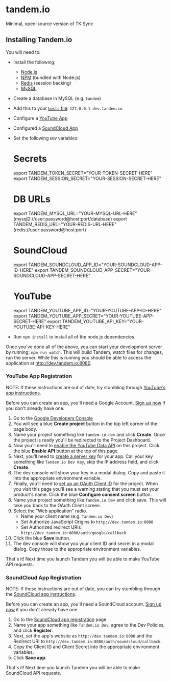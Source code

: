 tandem.io
=========

Minimal, open-source version of TK Sync


## Installing Tandem.io

You will need to:

- Install the following:
    - [Node.js](http://nodejs.org/)
    - [NPM](https://www.npmjs.org/) (bundled with Node.js)
    - [Redis](http://www.redis.io/) (session backing)
    - [MySQL](http://www.mysql.org/)
- Create a database in MySQL (e.g. `tandem`)
- Add this to your [`hosts` file](http://www.rackspace.com/knowledge_center/article/modify-your-hosts-file): `127.0.0.1 dev.tandem.io`
- Configure a [YouTube App](#user-content-youtube-app-registration)
- Configured a [SoundCloud App](#user-content-soundcloud-app-registration)
- Set the following `ENV` variables:

    # Secrets
    export TANDEM_TOKEN_SECRET="YOUR-TOKEN-SECRET-HERE"
    export TANDEM_SESSION_SECRET="YOUR-SESSION-SECRET-HERE"

    # DB URLs
    export TANDEM_MYSQL_URL="YOUR-MYSQL-URL-HERE" (mysql2://user:password@host:port/database)
    export TANDEM_REDIS_URL="YOUR-REDIS-URL-HERE" (redis://user:password@host:port)

    # SoundCloud
    export TANDEM_SOUNDCLOUD_APP_ID="YOUR-SOUNDCLOUD-APP-ID-HERE"
    export TANDEM_SOUNDCLOUD_APP_SECRET="YOUR-SOUNDCLOUD-APP-SECRET-HERE"

    # YouTube
    export TANDEM_YOUTUBE_APP_ID="YOUR-YOUTUBE-APP-ID-HERE"
    export TANDEM_YOUTUBE_APP_SECRET="YOUR-YOUTUBE-APP-SECRET-HERE"
    export TANDEM_YOUTUBE_API_KEY="YOUR-YOUTUBE-API-KEY-HERE"

- Run `npm install` to install all of the node.js dependencies.

Once you've done all of the above, you can start your development server by running: `npm run watch`. This will build Tandem, watch files for changes, run the server. While this is running you should be able to access the application at http://dev.tandem.io:8080.


### YouTube App Registration

NOTE: If these instructions are out of date, try stumbling through [YouTube's app instructions](https://developers.google.com/youtube/android/player/register).

Before you can create an app, you'll need a Google Account. [Sign up now](https://accounts.google.com/signUp) if you don't already have one.

1. Go to the [Google Developers Console](https://console.developers.google.com/home/dashboard)
2. You will see a blue **Create project** button in the top left corner of the page body.
3. Name your project something like `tandem-io-dev` and click **Create**. Once the project is ready you'll be redirected to the Project Dashboard.
4. Now you'll need to [enable the YouTube Data API](https://console.developers.google.com/apis/api/youtube/overview) on this project. Click the blue **Enable API** button at the top of this page.
5. Next, you'll need to [create a server key](https://console.developers.google.com/apis/credentials/key?type=SERVER_SIDE) for your app. Call your key something like `Tandem.io Dev Key`, skip the IP address field, and click **Create**.
6. The dev console will show your key in a modal dialog. Copy and paste it into the appropriate environment variable.
7. Finally, you'll need to [set up an OAuth Client ID](https://console.developers.google.com/apis/credentials/oauthclient) for the project. When you visit this page you'll see a warning stating that you must set your product's name. Click the blue **Configure consent screen** button.
8. Name your project something like `Tandem.io Dev` and click save. This will take you back to the OAuth Client screen.
9. Select the "Web application" radio.
    * Name your client name (e.g. `Tandem.io Dev`)
    * Set Authorize JavaScript Origins to `http://dev.tandem.io:8080`
    * Set Authorized redirect URIs `http://dev.tandem.io:8080/auth/google/callback`
10. Click the blue **Save** button.
11. The dev console will show you your client ID and secret in a modal dialog. Copy those to the appropriate environment variables.

That's it! Next time you launch Tandem you will be able to make YouTube API requests.


### SoundCloud App Registration

NOTE: If these instructions are out of date, you can try stumbling through the
[SoundCloud app instructions](http://soundcloud.com/you/apps/new).

Before you can create an app, you'll need a SoundCloud account. [Sign up now](https://soundcloud.com/signup) if you don't already have one.

1. Go to the [SoundCloud app registration](http://soundcloud.com/you/apps/new) page.
2. Name your app something like `Tandem.io Dev`, agree to the Dev Policies, and click **Register**.
3. Next, set the app's website as `http://dev.tandem.io:8080` and the Redirect URI to `http://dev.tandem.io:8080/auth/soundcloud/callback`.
4. Copy the Client ID and Client Secret into the appropriate environment variables.
5. Click **Save app**.

That's it! Next time you launch Tandem you will be able to make SoundCloud API requests.
